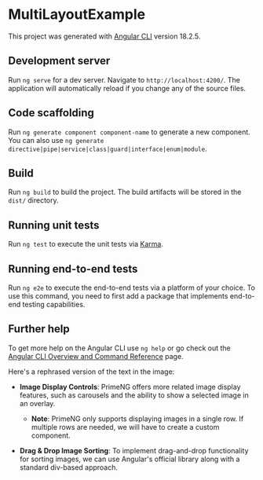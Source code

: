 # MultiLayoutExample

This project was generated with [Angular CLI](https://github.com/angular/angular-cli) version 18.2.5.

## Development server

Run `ng serve` for a dev server. Navigate to `http://localhost:4200/`. The application will automatically reload if you change any of the source files.

## Code scaffolding

Run `ng generate component component-name` to generate a new component. You can also use `ng generate directive|pipe|service|class|guard|interface|enum|module`.

## Build

Run `ng build` to build the project. The build artifacts will be stored in the `dist/` directory.

## Running unit tests

Run `ng test` to execute the unit tests via [Karma](https://karma-runner.github.io).

## Running end-to-end tests

Run `ng e2e` to execute the end-to-end tests via a platform of your choice. To use this command, you need to first add a package that implements end-to-end testing capabilities.

## Further help

To get more help on the Angular CLI use `ng help` or go check out the [Angular CLI Overview and Command Reference](https://angular.dev/tools/cli) page.


Here's a rephrased version of the text in the image:

- **Image Display Controls**: PrimeNG offers more related image display features, such as carousels and the ability to show a selected image in an overlay.
  - **Note**: PrimeNG only supports displaying images in a single row. If multiple rows are needed, we will have to create a custom component.

- **Drag & Drop Image Sorting**: To implement drag-and-drop functionality for sorting images, we can use Angular's official library along with a standard div-based approach.
